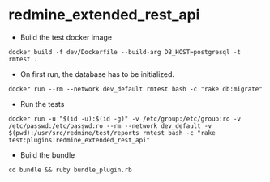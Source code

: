 # redmine_extended_rest_api

- Build the test docker image
```
docker build -f dev/Dockerfile --build-arg DB_HOST=postgresql -t rmtest .
```

- On first run, the database has to be initialized.
```
docker run --rm --network dev_default rmtest bash -c "rake db:migrate"
```

- Run the tests
```
docker run -u "$(id -u):$(id -g)" -v /etc/group:/etc/group:ro -v /etc/passwd:/etc/passwd:ro --rm --network dev_default -v $(pwd):/usr/src/redmine/test/reports rmtest bash -c "rake test:plugins:redmine_extended_rest_api"
```

- Build the bundle
```
cd bundle && ruby bundle_plugin.rb
```
